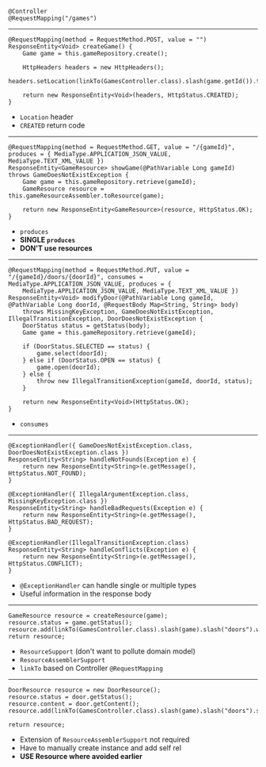 	@Controller
	@RequestMapping("/games")

---

	@RequestMapping(method = RequestMethod.POST, value = "")
	ResponseEntity<Void> createGame() {
	    Game game = this.gameRepository.create();

	    HttpHeaders headers = new HttpHeaders();
	    headers.setLocation(linkTo(GamesController.class).slash(game.getId()).toUri());

	    return new ResponseEntity<Void>(headers, HttpStatus.CREATED);
	}


* `Location` header
* `CREATED` return code

---

	@RequestMapping(method = RequestMethod.GET, value = "/{gameId}", produces = { MediaType.APPLICATION_JSON_VALUE, MediaType.TEXT_XML_VALUE })
	ResponseEntity<GameResource> showGame(@PathVariable Long gameId) throws GameDoesNotExistException {
	    Game game = this.gameRepository.retrieve(gameId);
	    GameResource resource = this.gameResourceAssembler.toResource(game);

	    return new ResponseEntity<GameResource>(resource, HttpStatus.OK);
	}

* `produces`
* **SINGLE `produces`**
* **DON'T use resources**

---

	@RequestMapping(method = RequestMethod.PUT, value = "/{gameId}/doors/{doorId}", consumes = MediaType.APPLICATION_JSON_VALUE, produces = {
	    MediaType.APPLICATION_JSON_VALUE, MediaType.TEXT_XML_VALUE })
	ResponseEntity<Void> modifyDoor(@PathVariable Long gameId, @PathVariable Long doorId, @RequestBody Map<String, String> body)
	    throws MissingKeyException, GameDoesNotExistException, IllegalTransitionException, DoorDoesNotExistException {
	    DoorStatus status = getStatus(body);
	    Game game = this.gameRepository.retrieve(gameId);

	    if (DoorStatus.SELECTED == status) {
	        game.select(doorId);
	    } else if (DoorStatus.OPEN == status) {
	        game.open(doorId);
	    } else {
	        throw new IllegalTransitionException(gameId, doorId, status);
	    }

	    return new ResponseEntity<Void>(HttpStatus.OK);
	}

* `consumes`

---

	@ExceptionHandler({ GameDoesNotExistException.class, DoorDoesNotExistException.class })
	ResponseEntity<String> handleNotFounds(Exception e) {
	    return new ResponseEntity<String>(e.getMessage(), HttpStatus.NOT_FOUND);
	}

	@ExceptionHandler({ IllegalArgumentException.class, MissingKeyException.class })
	ResponseEntity<String> handleBadRequests(Exception e) {
	    return new ResponseEntity<String>(e.getMessage(), HttpStatus.BAD_REQUEST);
	}

	@ExceptionHandler(IllegalTransitionException.class)
	ResponseEntity<String> handleConflicts(Exception e) {
	    return new ResponseEntity<String>(e.getMessage(), HttpStatus.CONFLICT);
	}

* `@ExceptionHandler` can handle single or multiple types
* Useful information in the response body

---

	GameResource resource = createResource(game);
	resource.status = game.getStatus();
	resource.add(linkTo(GamesController.class).slash(game).slash("doors").withRel("doors"));
	return resource;

* `ResourceSupport` (don't want to pollute domain model)
* `ResourceAssemblerSupport`
* `linkTo` based on Controller `@RequestMapping`

---

	DoorResource resource = new DoorResource();
	resource.status = door.getStatus();
	resource.content = door.getContent();
	resource.add(linkTo(GamesController.class).slash(game).slash("doors").slash(door).withSelfRel());

	return resource;

* Extension of `ResourceAssemblerSupport` not required
* Have to manually create instance and add self rel
* **USE Resource where avoided earlier**
